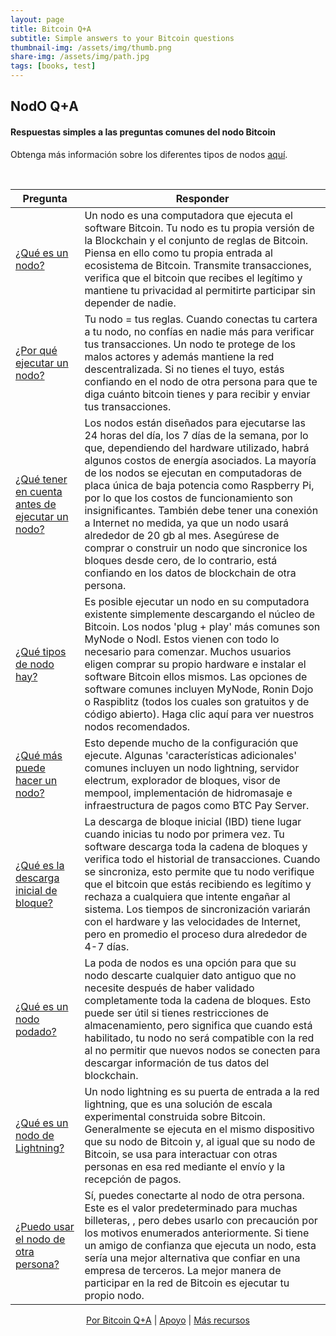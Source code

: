 ```yaml
---
layout: page
title: Bitcoin Q+A
subtitle: Simple answers to your Bitcoin questions
thumbnail-img: /assets/img/thumb.png
share-img: /assets/img/path.jpg
tags: [books, test]
---
```


## NodO Q+A

####  Respuestas simples a las preguntas comunes del nodo Bitcoin 

Obtenga más información sobre los diferentes tipos de nodos [aquí](/node).

<br/>


| Pregunta                                                  | Responder                                                                             |
|------------------------------------------------------------|------------------------------------------------------------------------------------|  
| [¿Qué es un nodo?]() | Un nodo es una computadora que ejecuta el software Bitcoin. Tu nodo es tu propia versión de la Blockchain y el conjunto de reglas de Bitcoin. Piensa en ello como tu propia entrada al ecosistema de Bitcoin. Transmite transacciones, verifica que el bitcoin que recibes el legítimo y mantiene tu privacidad al permitirte participar sin depender de nadie. |
| [¿Por qué ejecutar un nodo?]() | Tu nodo = tus reglas. Cuando conectas tu cartera a tu nodo, no confías en nadie más para verificar tus transacciones. Un nodo te protege de los malos actores y además mantiene la red descentralizada. Si no tienes el tuyo, estás confiando en el nodo de otra persona para que te diga cuánto bitcoin tienes y para recibir y enviar tus transacciones. |
| [¿Qué tener en cuenta antes de ejecutar un nodo?]() | Los nodos están diseñados para ejecutarse las 24 horas del día, los 7 días de la semana, por lo que, dependiendo del hardware utilizado, habrá algunos costos de energía asociados. La mayoría de los nodos se ejecutan en computadoras de placa única de baja potencia como Raspberry Pi, por lo que los costos de funcionamiento son insignificantes. También debe tener una conexión a Internet no medida, ya que un nodo usará alrededor de 20 gb al mes. Asegúrese de comprar o construir un nodo que sincronice los bloques desde cero, de lo contrario, está confiando en los datos de blockchain de otra persona. |
| [¿Qué tipos de nodo hay?]() | Es posible ejecutar un nodo en su computadora existente simplemente descargando el núcleo de Bitcoin. Los nodos 'plug + play' más comunes son MyNode o Nodl. Estos vienen con todo lo necesario para comenzar. Muchos usuarios eligen comprar su propio hardware e instalar el software Bitcoin ellos mismos. Las opciones de software comunes incluyen MyNode, Ronin Dojo o Raspiblitz (todos los cuales son gratuitos y de código abierto). Haga clic aquí para ver nuestros nodos recomendados. |
| [¿Qué más puede hacer un nodo?]() | Esto depende mucho de la configuración que ejecute. Algunas 'características adicionales' comunes incluyen un nodo lightning, servidor electrum, explorador de bloques, visor de mempool, implementación de hidromasaje e infraestructura de pagos como BTC Pay Server. |
| [¿Qué es la descarga inicial de bloque?]() | La descarga de bloque inicial (IBD) tiene lugar cuando inicias tu nodo por primera vez. Tu software descarga toda la cadena de bloques y verifica todo el historial de transacciones. Cuando se sincroniza, esto permite que tu nodo verifique que el bitcoin que estás recibiendo es legítimo y rechaza a cualquiera que intente engañar al sistema. Los tiempos de sincronización variarán con el hardware y las velocidades de Internet, pero en promedio el proceso dura alrededor de 4-7 días. |
| [¿Qué es un nodo podado?]()  | La poda de nodos es una opción para que su nodo descarte cualquier dato antiguo que no necesite después de haber validado completamente toda la cadena de bloques. Esto puede ser útil si tienes restricciones de almacenamiento, pero significa que cuando está habilitado, tu nodo no será compatible con la red al no permitir que nuevos nodos se conecten para descargar información de tus datos del blockchain. |
| [¿Qué es un nodo de Lightning?]() | Un nodo lightning es su puerta de entrada a la red lightning, que es una solución de escala experimental construida sobre Bitcoin. Generalmente se ejecuta en el mismo dispositivo que su nodo de Bitcoin y, al igual que su nodo de Bitcoin, se usa para interactuar con otras personas en esa red mediante el envío y la recepción de pagos. |
| [¿Puedo usar el nodo de otra persona?]() | Sí, puedes conectarte al nodo de otra persona. Este es el valor predeterminado para muchas billeteras, , pero debes usarlo con precaución por los motivos enumerados anteriormente. Si tiene un amigo de confianza que ejecuta un nodo, esta sería una mejor alternativa que confiar en una empresa de terceros. La mejor manera de participar en la red de Bitcoin es ejecutar tu propio nodo. |

    
<p align="center">
  <a href="https://twitter.com/BitcoinQ_A">Por Bitcoin Q+A</a> |
  <a href="https://bqa.duckdns.org:20486/apps/96ZvtoJQr9bz5QyeDoUfhkmNTLZ/pos">Apoyo</a> |
  <a href="https://bitcoiner.guide">Más recursos</a>
  <br><br>
</p>

